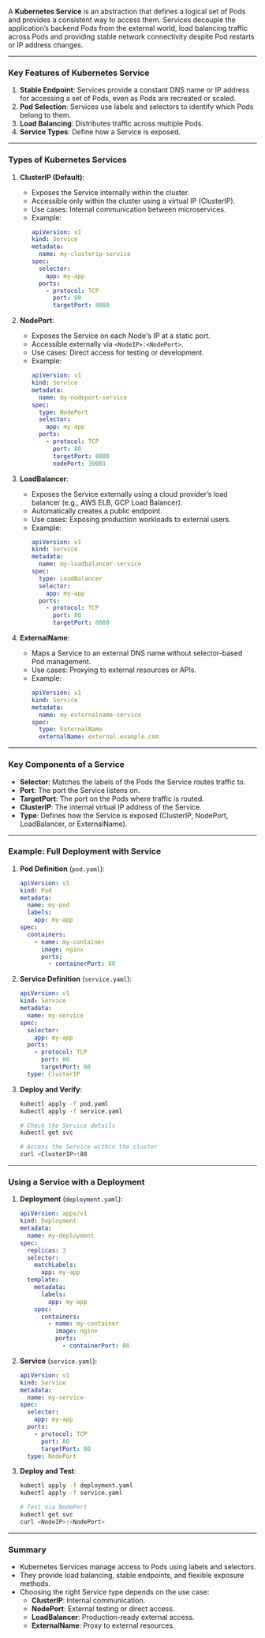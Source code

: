 A **Kubernetes Service** is an abstraction that defines a logical set of Pods and provides a consistent way to access them. Services decouple the application’s backend Pods from the external world, load balancing traffic across Pods and providing stable network connectivity despite Pod restarts or IP address changes.

---

### **Key Features of Kubernetes Service**
1. **Stable Endpoint**: Services provide a constant DNS name or IP address for accessing a set of Pods, even as Pods are recreated or scaled.
2. **Pod Selection**: Services use labels and selectors to identify which Pods belong to them.
3. **Load Balancing**: Distributes traffic across multiple Pods.
4. **Service Types**: Define how a Service is exposed.

---

### **Types of Kubernetes Services**

1. **ClusterIP (Default)**:
   - Exposes the Service internally within the cluster.
   - Accessible only within the cluster using a virtual IP (ClusterIP).
   - Use cases: Internal communication between microservices.
   - Example:
     ```yaml
     apiVersion: v1
     kind: Service
     metadata:
       name: my-clusterip-service
     spec:
       selector:
         app: my-app
       ports:
         - protocol: TCP
           port: 80
           targetPort: 8080
     ```

2. **NodePort**:
   - Exposes the Service on each Node's IP at a static port.
   - Accessible externally via `<NodeIP>:<NodePort>`.
   - Use cases: Direct access for testing or development.
   - Example:
     ```yaml
     apiVersion: v1
     kind: Service
     metadata:
       name: my-nodeport-service
     spec:
       type: NodePort
       selector:
         app: my-app
       ports:
         - protocol: TCP
           port: 80
           targetPort: 8080
           nodePort: 30001
     ```

3. **LoadBalancer**:
   - Exposes the Service externally using a cloud provider’s load balancer (e.g., AWS ELB, GCP Load Balancer).
   - Automatically creates a public endpoint.
   - Use cases: Exposing production workloads to external users.
   - Example:
     ```yaml
     apiVersion: v1
     kind: Service
     metadata:
       name: my-loadbalancer-service
     spec:
       type: LoadBalancer
       selector:
         app: my-app
       ports:
         - protocol: TCP
           port: 80
           targetPort: 8080
     ```

4. **ExternalName**:
   - Maps a Service to an external DNS name without selector-based Pod management.
   - Use cases: Proxying to external resources or APIs.
   - Example:
     ```yaml
     apiVersion: v1
     kind: Service
     metadata:
       name: my-externalname-service
     spec:
       type: ExternalName
       externalName: external.example.com
     ```

---

### **Key Components of a Service**

- **Selector**: Matches the labels of the Pods the Service routes traffic to.
- **Port**: The port the Service listens on.
- **TargetPort**: The port on the Pods where traffic is routed.
- **ClusterIP**: The internal virtual IP address of the Service.
- **Type**: Defines how the Service is exposed (ClusterIP, NodePort, LoadBalancer, or ExternalName).

---

### **Example: Full Deployment with Service**

1. **Pod Definition** (`pod.yaml`):
   ```yaml
   apiVersion: v1
   kind: Pod
   metadata:
     name: my-pod
     labels:
       app: my-app
   spec:
     containers:
       - name: my-container
         image: nginx
         ports:
           - containerPort: 80
   ```

2. **Service Definition** (`service.yaml`):
   ```yaml
   apiVersion: v1
   kind: Service
   metadata:
     name: my-service
   spec:
     selector:
       app: my-app
     ports:
       - protocol: TCP
         port: 80
         targetPort: 80
     type: ClusterIP
   ```

3. **Deploy and Verify**:
   ```bash
   kubectl apply -f pod.yaml
   kubectl apply -f service.yaml

   # Check the Service details
   kubectl get svc

   # Access the Service within the cluster
   curl <ClusterIP>:80
   ```

---

### **Using a Service with a Deployment**

1. **Deployment** (`deployment.yaml`):
   ```yaml
   apiVersion: apps/v1
   kind: Deployment
   metadata:
     name: my-deployment
   spec:
     replicas: 3
     selector:
       matchLabels:
         app: my-app
     template:
       metadata:
         labels:
           app: my-app
       spec:
         containers:
           - name: my-container
             image: nginx
             ports:
               - containerPort: 80
   ```

2. **Service** (`service.yaml`):
   ```yaml
   apiVersion: v1
   kind: Service
   metadata:
     name: my-service
   spec:
     selector:
       app: my-app
     ports:
       - protocol: TCP
         port: 80
         targetPort: 80
     type: NodePort
   ```

3. **Deploy and Test**:
   ```bash
   kubectl apply -f deployment.yaml
   kubectl apply -f service.yaml

   # Test via NodePort
   kubectl get svc
   curl <NodeIP>:<NodePort>
   ```

---

### **Summary**

- Kubernetes Services manage access to Pods using labels and selectors.
- They provide load balancing, stable endpoints, and flexible exposure methods.
- Choosing the right Service type depends on the use case:
  - **ClusterIP**: Internal communication.
  - **NodePort**: External testing or direct access.
  - **LoadBalancer**: Production-ready external access.
  - **ExternalName**: Proxy to external resources.
